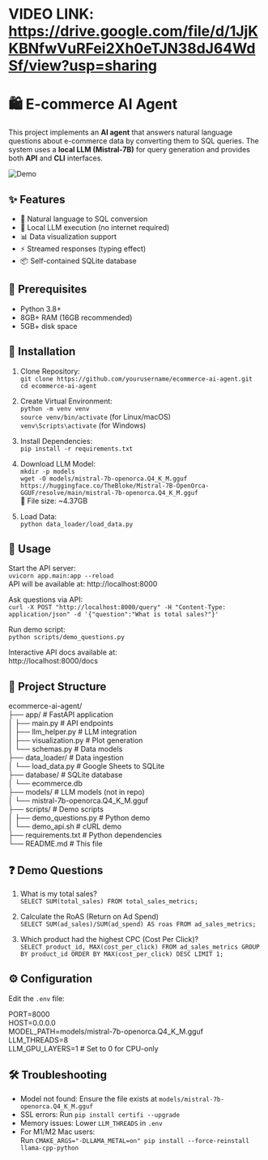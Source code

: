
# VIDEO LINK: https://drive.google.com/file/d/1JjKKBNfwVuRFei2Xh0eTJN38dJ64WdSf/view?usp=sharing
# 🛍️ E-commerce AI Agent

This project implements an **AI agent** that answers natural language questions about e-commerce data by converting them to SQL queries. The system uses a **local LLM (Mistral-7B)** for query generation and provides both **API** and **CLI** interfaces.

![Demo](https://via.placeholder.com/800x400.png?text=E-commerce+AI+Agent+Demo)

## ✨ Features

- 🧠 Natural language to SQL conversion  
- 💾 Local LLM execution (no internet required)  
- 📊 Data visualization support  
- ⚡ Streamed responses (typing effect)  
- 📦 Self-contained SQLite database  

## 🧰 Prerequisites

- Python 3.8+  
- 8GB+ RAM (16GB recommended)  
- 5GB+ disk space  

## 🚀 Installation

1. Clone Repository:  
`git clone https://github.com/yourusername/ecommerce-ai-agent.git`  
`cd ecommerce-ai-agent`

2. Create Virtual Environment:  
`python -m venv venv`  
`source venv/bin/activate` (for Linux/macOS)  
`venv\Scripts\activate` (for Windows)

3. Install Dependencies:  
`pip install -r requirements.txt`

4. Download LLM Model:  
`mkdir -p models`  
`wget -O models/mistral-7b-openorca.Q4_K_M.gguf https://huggingface.co/TheBloke/Mistral-7B-OpenOrca-GGUF/resolve/main/mistral-7b-openorca.Q4_K_M.gguf`  
📁 File size: ~4.37GB

5. Load Data:  
`python data_loader/load_data.py`

## 🧪 Usage

Start the API server:  
`uvicorn app.main:app --reload`  
API will be available at: http://localhost:8000

Ask questions via API:  
`curl -X POST "http://localhost:8000/query" -H "Content-Type: application/json" -d '{"question":"What is total sales?"}'`

Run demo script:  
`python scripts/demo_questions.py`

Interactive API docs available at:  
http://localhost:8000/docs

## 📁 Project Structure

ecommerce-ai-agent/  
├── app/                   # FastAPI application  
│   ├── main.py            # API endpoints  
│   ├── llm_helper.py      # LLM integration  
│   ├── visualization.py   # Plot generation  
│   └── schemas.py         # Data models  
├── data_loader/           # Data ingestion  
│   └── load_data.py       # Google Sheets to SQLite  
├── database/              # SQLite database  
│   └── ecommerce.db  
├── models/                # LLM models (not in repo)  
│   └── mistral-7b-openorca.Q4_K_M.gguf  
├── scripts/               # Demo scripts  
│   ├── demo_questions.py  # Python demo  
│   └── demo_api.sh        # cURL demo  
├── requirements.txt       # Python dependencies  
└── README.md              # This file  

## ❓ Demo Questions

1. What is my total sales?  
`SELECT SUM(total_sales) FROM total_sales_metrics;`

2. Calculate the RoAS (Return on Ad Spend)  
`SELECT SUM(ad_sales)/SUM(ad_spend) AS roas FROM ad_sales_metrics;`

3. Which product had the highest CPC (Cost Per Click)?  
`SELECT product_id, MAX(cost_per_click) FROM ad_sales_metrics GROUP BY product_id ORDER BY MAX(cost_per_click) DESC LIMIT 1;`

## ⚙️ Configuration

Edit the `.env` file:

PORT=8000  
HOST=0.0.0.0  
MODEL_PATH=models/mistral-7b-openorca.Q4_K_M.gguf  
LLM_THREADS=8  
LLM_GPU_LAYERS=1  # Set to 0 for CPU-only

## 🛠️ Troubleshooting

- Model not found: Ensure the file exists at `models/mistral-7b-openorca.Q4_K_M.gguf`
- SSL errors: Run `pip install certifi --upgrade`
- Memory issues: Lower `LLM_THREADS` in `.env`
- For M1/M2 Mac users:  
Run `CMAKE_ARGS="-DLLAMA_METAL=on" pip install --force-reinstall llama-cpp-python`

